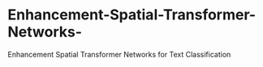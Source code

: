 # Enhancement-Spatial-Transformer-Networks-
Enhancement Spatial Transformer Networks for Text Classification
